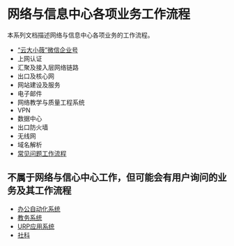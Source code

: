 # 网络与信息中心各项业务工作流程

本系列文档描述网络与信息中心各项业务的工作流程。

- [“云大小薇”微信企业号](./xiaowei/README.md)
- 上网认证
- 汇聚及接入层网络链路
- 出口及核心网
- 网站建设及服务
- 电子邮件
- 网络教学与质量工程系统
- VPN
- 数据中心
- 出口防火墙
- 无线网
- 域名解析
- [常见问题工作流程](./faq/README.md)

## 不属于网络与信心中心工作，但可能会有用户询问的业务及其工作流程

- [办公自动化系统]()
- [教务系统]()
- [URP应用系统]()
- [社科]()